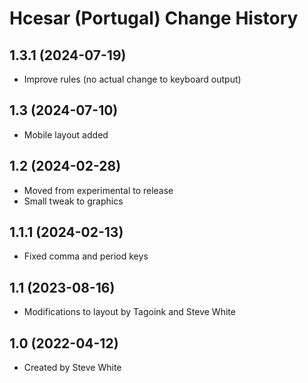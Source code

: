 Hcesar (Portugal) Change History
====================


1.3.1 (2024-07-19)
----------------
* Improve rules (no actual change to keyboard output)

1.3 (2024-07-10)
----------------
* Mobile layout added

1.2 (2024-02-28)
----------------
* Moved from experimental to release
* Small tweak to graphics

1.1.1 (2024-02-13)
----------------
* Fixed comma and period keys
 
1.1 (2023-08-16)
----------------
* Modifications to layout by Tagoink and Steve White

1.0 (2022-04-12)
----------------
* Created by Steve White

